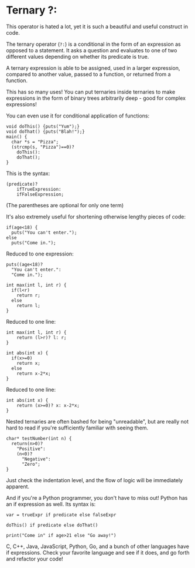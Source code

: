 
# Ternary ?:

This operator is hated a lot, yet it is such a beautiful and useful construct in code. 

The ternary operator (`?:`) is a conditional in the form of an expression as opposed to a statement. It asks a question and evaluates to one of two different values depending on whether its predicate is true. 

A ternary expression is able to be assigned, used in a larger expression, compared to another value, passed to a function, or returned from a function. 

This has so many uses! You can put ternaries inside ternaries to make expressions in the form of binary trees arbitrarily deep - good for complex expressions!

You can even use it for conditional application of functions:

```
void doThis() {puts("Yum");}
void doThat() {puts("Blah!");}
main() {
  char *s = "Pizza";
  (strcmp(s, "Pizza")==0)?
    doThis():
    doThat();
}
```

This is the syntax:

```
(predicate)? 
    ifTrueExpression:
    ifFalseExpression;
```

(The parentheses are optional for only one term)

It's also extremely useful for shortening otherwise lengthy pieces of code:

```
if(age<18) {
  puts("You can't enter.");
else
  puts("Come in.");
```

Reduced to one expression:

```
puts((age<18)?
  "You can't enter.":
  "Come in.");
```

```
int max(int l, int r) {
  if(l<r) 
    return r;
  else
    return l;
}
```

Reduced to one line:

```
int max(int l, int r) {
    return (l>r)? l: r;
}
```

```
int abs(int x) {
  if(x>=0)
    return x;
  else
    return x-2*x;
}
```

Reduced to one line:

```
int abs(int x) {
    return (x>=0)? x: x-2*x;
}
```

Nested ternaries are often bashed for being "unreadable", but are really not hard to read if you're sufficiently familiar with seeing them. 

```
char* testNumber(int n) {
  return(n>0)?
    "Positive":
    (n<0)?
      "Negative":
      "Zero";
}
```

Just check the indentation level, and the flow of logic will be immediately apparent.

And if you're a Python programmer, you don't have to miss out! Python has an if expression as well. Its syntax is:

```
var = trueExpr if predicate else falseExpr
```

```
doThis() if predicate else doThat()
```

```
print("Come in" if age>21 else "Go away!")
```

C, C++, Java, JavaScript, Python, Go, and a bunch of other languages have if expressions. Check your favorite language and see if it does, and go forth and refactor your code!